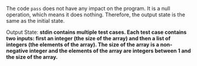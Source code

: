 The code `pass` does not have any impact on the program. It is a null operation, which means it does nothing. Therefore, the output state is the same as the initial state.

Output State: **stdin contains multiple test cases. Each test case contains two inputs: first an integer (the size of the array) and then a list of integers (the elements of the array). The size of the array is a non-negative integer and the elements of the array are integers between 1 and the size of the array.**